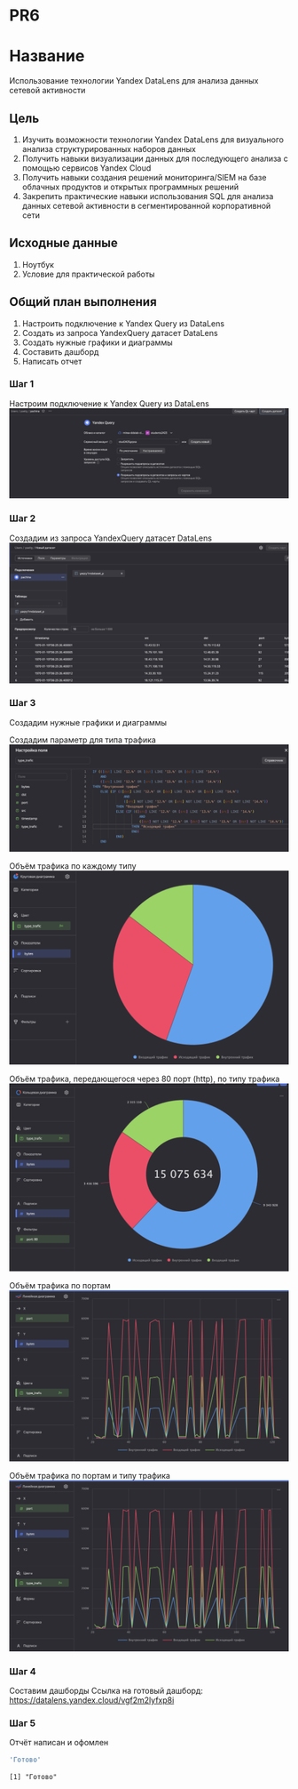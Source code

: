 # PR6


# Название

Использование технологии Yandex DataLens для анализа данных сетевой
активности

## Цель

1.  Изучить возможности технологии Yandex DataLens для визуального
    анализа структурированных наборов данных
2.  Получить навыки визуализации данных для последующего анализа с
    помощью сервисов Yandex Cloud
3.  Получить навыки создания решений мониторинга/SIEM на базе облачных
    продуктов и открытых программных решений
4.  Закрепить практические навыки использования SQL для анализа данных
    сетевой активности в сегментированной корпоративной сети

## Исходные данные

1.  Ноутбук
2.  Условие для практической работы

## Общий план выполнения

1.  Настроить подключение к Yandex Query из DataLens
2.  Создать из запроса YandexQuery датасет DataLens
3.  Создать нужные графики и диаграммы
4.  Составить дашборд
5.  Написать отчет

### Шаг 1

Настроим подключение к Yandex Query из DataLens ![](img/1.png)

### Шаг 2

Создадим из запроса YandexQuery датасет DataLens ![](img/2.png)

### Шаг 3

Создадим нужные графики и диаграммы

Создадим параметр для типа трафика ![](img/3.png)

Объём трафика по каждому типу ![](img/4.png)

Объём трафика, передающегося через 80 порт (http), по типу трафика
![](img/5.png)

Объём трафика по портам ![](img/6.png)

Объём трафика по портам и типу трафика ![](img/6.png)

### Шаг 4

Составим дашборды Ссылка на готовый дашборд:
https://datalens.yandex.cloud/vgf2m2lyfxp8i

### Шаг 5

Отчёт написан и офомлен

``` r
'Готово'
```

    [1] "Готово"
